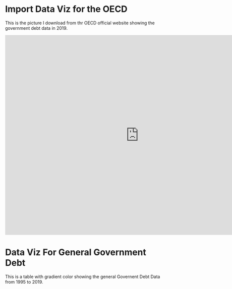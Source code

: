 # Import Data Viz for the OECD

This is the picture I download from thr OECD official website showing the government debt data in 2019.

<iframe src="https://data.oecd.org/chart/7kks" width="860" height="645" style="border: 0" mozallowfullscreen="true" webkitallowfullscreen="true" allowfullscreen="true">OECD Chart: General government debt, Total, % of GDP, Annual, 2019</iframe>

# Data Viz For General Government Debt   

This is a table with gradient color showing the general Governent Debt Data from 1995 to 2019.

<script type='text/javascript'>                    
  var divElement = document.getElementById('viz1706464033298');                    
  var vizElement = divElement.getElementsByTagName('object')[0];                    
  vizElement.style.width='100%';vizElement.style.height=(divElement.offsetWidth*0.75)+'px';                    
  var scriptElement = document.createElement('script');                    
  scriptElement.src = 'https://public.tableau.com/javascripts/api/viz_v1.js';                    
  vizElement.parentNode.insertBefore(scriptElement, vizElement);                
</script>
